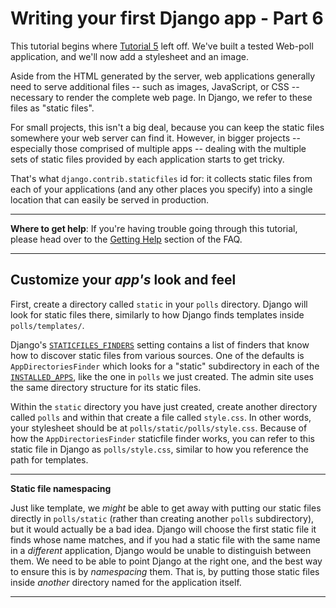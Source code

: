 # Writing your first Django app - Part 6

This tutorial begins where [Tutorial 5](https://github.com/AndrewSRea/My_Learning_Port_II/tree/main/Django/Django_App_Part_5#writing-your-first-django-app---part-5) left off. We've built a tested Web-poll application, and we'll now add a stylesheet and an image.

Aside from the HTML generated by the server, web applications generally need to serve additional files -- such as images, JavaScript, or CSS -- necessary to render the complete web page. In Django, we refer to these files as "static files".

For small projects, this isn't a big deal, because you can keep the static files somewhere your web server can find it. However, in bigger projects -- especially those comprised of multiple apps -- dealing with the multiple sets of static files provided by each application starts to get tricky.

That's what `django.contrib.staticfiles` id for: it collects static files from each of your applications (and any other places you specify) into a single location that can easily be served in production.

<hr>

**Where to get help**: If you're having trouble going through this tutorial, please head over to the [Getting Help](https://docs.djangoproject.com/en/3.1/faq/help/) section of the FAQ.

<hr>

## Customize your *app's* look and feel

First, create a directory called `static` in your `polls` directory. Django will look for static files there, similarly to how Django finds templates inside `polls/templates/`.

Django's [`STATICFILES_FINDERS`](https://docs.djangoproject.com/en/3.1/ref/settings/#std:setting-STATICFILES_FINDERS) setting contains a list of finders that know how to discover static files from various sources. One of the defaults is `AppDirectoriesFinder` which looks for a "static" subdirectory in each of the [`INSTALLED_APPS`](https://docs.djangoproject.com/en/3.1/ref/settings/#std:setting-INSTALLED_APPS), like the one in `polls` we just created. The admin site uses the same directory structure for its static files.

Within the `static` directory you have just created, create another directory called `polls` and within that create a file called `style.css`. In other words, your stylesheet should be at `polls/static/polls/style.css`. Because of how the `AppDirectoriesFinder` staticfile finder works, you can refer to this static file in Django as `polls/style.css`, similar to how you reference the path for templates.

<hr>

**Static file namespacing**

Just like template, we *might* be able to get away with putting our static files directly in `polls/static` (rather than creating another `polls` subdirectory), but it would actually be a bad idea. Django will choose the first static file it finds whose name matches, and if you had a static file with the same name in a *different* application, Django would be unable to distinguish between them. We need to be able to point Django at the right one, and the best way to ensure this is by *namespacing* them. That is, by putting those static files inside *another* directory named for the application itself.

<hr>

